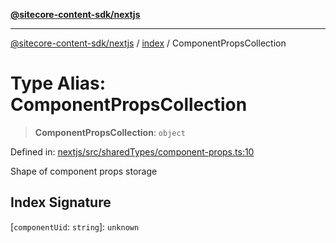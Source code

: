 [**@sitecore-content-sdk/nextjs**](../../README.md)

***

[@sitecore-content-sdk/nextjs](../../README.md) / [index](../README.md) / ComponentPropsCollection

# Type Alias: ComponentPropsCollection

> **ComponentPropsCollection**: `object`

Defined in: [nextjs/src/sharedTypes/component-props.ts:10](https://github.com/Sitecore/content-sdk/blob/a12743cf942dfe3195e858aea63c33d67943078b/packages/nextjs/src/sharedTypes/component-props.ts#L10)

Shape of component props storage

## Index Signature

\[`componentUid`: `string`\]: `unknown`
